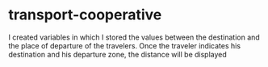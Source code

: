 # transport-cooperative
I created variables in which I stored the values ​​between the destination and the place of departure of the travelers. Once the traveler indicates his destination and his departure zone, the distance will be displayed
